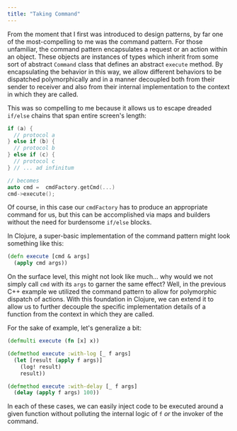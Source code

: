 ```yaml
---
title: "Taking Command"
---
```


From the moment that I first was introduced to design patterns, by far one of the most-compelling to me was the command pattern. For those unfamiliar, the command pattern encapsulates a request or an action within an object. These objects are instances of types which inherit from some sort of abstract `Command` class that defines an abstract `execute` method. By encapsulating the behavior in this way, we allow different behaviors to be dispatched polymorphically and in a manner decoupled both from their sender to receiver and also from their internal implementation to the context in which they are called.

This was so compelling to me because it allows us to escape dreaded `if/else` chains that span entire screen's length:

```c++
if (a) {
  // protocol a
} else if (b) {
  // protocol b
} else if (c) {
  // protocol c
} // ... ad infinitum

// becomes
auto cmd =  cmdFactory.getCmd(...)
cmd->execute();
```

Of course, in this case our `cmdFactory` has to produce an appropriate command for us, but this can be accomplished via maps and builders without the need for burdensome `if/else` blocks.

In Clojure, a super-basic implementation of the command pattern might look something like this:

```clojure
(defn execute [cmd & args]
  (apply cmd args))
```

On the surface level, this might not look like much... why would we not simply call `cmd` with its `args` to garner the same effect? Well, in the previous C++ example we utilized the command pattern to allow for polymorphic dispatch of actions. With this foundation in Clojure, we can extend it to allow us to further decouple the specific implementation details of a function from the context in which they are called.

For the sake of example, let's generalize a bit:

```clojure
(defmulti execute (fn [x] x))

(defmethod execute :with-log [_ f args]
  (let [result (apply f args)]
    (log! result)
    result))

(defmethod execute :with-delay [_ f args]
  (delay (apply f args) 100))
```

In each of these cases, we can easily inject code to be executed around a given function without polluting the internal logic of `f` *or* the invoker of the command. 